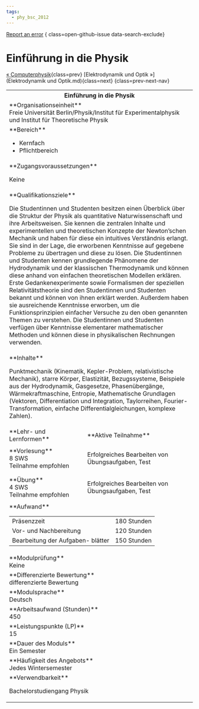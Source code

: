 ```yaml
---
tags:
  - phy_bsc_2012
---
```

[Report an error](https://github.com/SGSSGene/FUB-SUP/issues/new?title=Error%20in%20%22Einf%C3%BChrung%20in%20die%20Physik%22&body=There%20seems%20to%20be%20an%20error%20in%20module%20%22Einf%C3%BChrung%20in%20die%20Physik%22%2E%0A%0A%3CDescribe%20here%20a%20slightly%20more%20detailed%20description%20of%20what%20is%20wrong%3E&labels=bug)
{ class=open-github-issue data-search-exclude}

# Einführung in die Physik

[« Computerphysik](Computerphysik.md){class=prev}
[Elektrodynamik und Optik »](Elektrodynamik und Optik.md){class=next}
{class=prev-next-nav}

<table markdown id="moduledesc">
<tr markdown class="moduledesc_head"><th colspan="2">Einführung in die Physik </th></tr>
<tr markdown><td colspan="2">**Organisationseinheit**   <br>Freie Universität Berlin/Physik/Institut für Experimentalphysik und Institut für Theoretische Physik</td></tr>

<tr markdown><td colspan="2">**Bereich**<br>


- Kernfach
- Pflichtbereich

</td></tr>

<tr markdown><td colspan="2">**Zugangsvoraussetzungen** <br>

Keine


</td></tr>
<tr markdown><td colspan="2">**Qualifikationsziele**    <br>

Die Studentinnen und Studenten besitzen einen Überblick über die Struktur
der Physik als quantitative Naturwissenschaft und ihre Arbeitsweisen. Sie
kennen die zentralen Inhalte und experimentellen und theoretischen Konzepte
der Newton’schen Mechanik und haben für diese ein intuitives Verständnis
erlangt. Sie sind in der Lage, die erworbenen Kenntnisse auf gegebene
Probleme zu übertragen und diese zu lösen. Die Studentinnen und Studenten
kennen grundlegende Phänomene der Hydrodynamik und der klassischen
Thermodynamik und können diese anhand von einfachen theoretischen Modellen
erklären. Erste Gedankenexperimente sowie Formalismen der speziellen
Relativitätstheorie sind den Studentinnen und Studenten bekannt und können
von ihnen erklärt werden. Außerdem haben sie ausreichende Kenntnisse
erworben, um die Funktionsprinzipien einfacher Versuche zu den oben
genannten Themen zu verstehen. Die Studentinnen und Studenten verfügen über
Kenntnisse elementarer mathematischer Methoden und können diese in
physikalischen Rechnungen verwenden.


</td></tr>
<tr markdown><td colspan="2">**Inhalte**                <br>

Punktmechanik (Kinematik, Kepler-Problem, relativistische Mechanik), starre
Körper, Elastizität, Bezugssysteme, Beispiele aus der Hydrodynamik,
Gasgesetze, Phasenübergänge, Wärmekraftmaschine, Entropie, Mathematische
Grundlagen (Vektoren, Differentiation und Integration, Taylorreihen,
Fourier-Transformation, einfache Differentialgleichungen, komplexe Zahlen).


</td></tr>

<tr markdown><td>**Lehr- und Lernformen**</td><td>**Aktive Teilnahme**</td></tr>
<tr markdown><td> **Vorlesung** <br>8 SWS <br> Teilnahme empfohlen</td><td>

Erfolgreiches Bearbeiten von Übungsaufgaben, Test
</td></tr>
<tr markdown><td> **Übung** <br>4 SWS <br> Teilnahme empfohlen</td><td>

Erfolgreiches Bearbeiten von Übungsaufgaben, Test
</td></tr>
<tr markdown><td colspan="2">**Aufwand**                <br>
<table class="aufwand_table">
<tr><td>Präsenzzeit</td><td>180 Stunden</td></tr>
<tr><td>Vor- und Nachbereitung</td><td>120 Stunden</td></tr>
<tr><td>Bearbeitung der Aufgaben- blätter</td><td>150 Stunden</td></tr>
</table>

</td></tr>
<tr markdown><td colspan="2">**Modulprüfung**             <br>Keine


</td></tr>
<tr markdown><td colspan="2">**Differenzierte Bewertung** <br>differenzierte Bewertung

</td></tr>
<tr markdown><td colspan="2">**Modulsprache**             <br>Deutsch</td></tr>
<tr markdown><td colspan="2">**Arbeitsaufwand (Stunden)** <br>450</td></tr>
<tr markdown><td colspan="2">**Leistungspunkte (LP)**     <br>15</td></tr>
<tr markdown><td colspan="2">**Dauer des Moduls**         <br>Ein Semester</td></tr>
<tr markdown><td colspan="2">**Häufigkeit des Angebots**  <br>Jedes Wintersemester</td></tr>
<tr markdown><td colspan="2">**Verwendbarkeit**           <br>

Bachelorstudiengang Physik


</td></tr>

</table>
